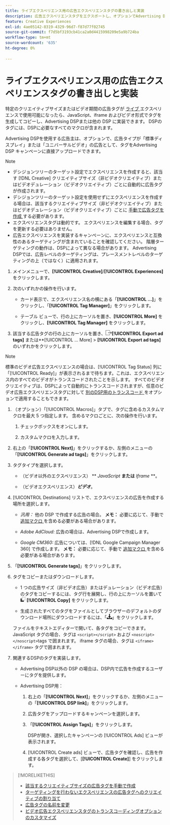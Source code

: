 ```yaml
---
title: ライブエクスペリエンス用の広告エクスペリエンスタグの書き出しと実装
description: 広告エクスペリエンスタグをエクスポートし、オプションでAdvertising DSP キャンペーンにアップロードする方法を説明します。
feature: Creative Experiences
exl-id: 4ae05142-8319-4329-96d7-f87d77f02745
source-git-commit: f7d5bf3193cb41ca2a0d4415998209e5a9b724ba
workflow-type: tm+mt
source-wordcount: '635'
ht-degree: 0%

---
```


# ライブエクスペリエンス用の広告エクスペリエンスタグの書き出しと実装

特定のクリエイティブサイズまたはビデオ期間の広告タグが [ ライブ ](experience-about.md#experience-statuses) エクスペリエンスで使用可能になったら、JavaScript、iframe およびビデオ形式でタグを生成してコピーし、Advertising DSPまたは他の DSP に実装できます。 DSPのタグには、DSPに必要なすべてのマクロが含まれます。

Advertising DSPを使用する広告主は、オプションで、広告タイプが「標準ディスプレイ」または「ユニバーサルビデオ」の広告として、タグをAdvertising DSP キャンペーンに直接アップロードできます。

>[!NOTE]
>
>* デシジョンツリーのターゲット設定でエクスペリエンスを作成すると、該当す [!DNL Creative] クリエイティブサイズ（非ビデオクリエイティブ）またはビデオデュレーション（ビデオクリエイティブ）ごとに自動的に広告タグが作成されます。
>* デシジョンツリーのターゲット設定を使用せずにエクスペリエンスを作成する場合は、該当するクリエイティブサイズ（非ビデオクリエイティブ）またはビデオデュレーション（ビデオクリエイティブ）ごとに [ 手動で広告タグを作成 ](experience-tag-create-manually.md) する必要があります。
>* エクスペリエンスタグは動的です。 エクスペリエンスを編集する場合、タグを更新する必要はありません。
>* 広告エクスペリエンスを実装するキャンペーンに、エクスペリエンスと互換性のあるターゲティングが含まれていることを確認してください。 階層ターゲティングの動作は、DSPによって異なる場合があります。 Advertising DSPでは、広告レベルのターゲティングは、プレースメントレベルのターゲティングの上（ではなく）に適用されます。

1. メインメニューで、**[!UICONTROL Creative]**/**[!UICONTROL Experiences]** をクリックします。

1. 次のいずれかの操作を行います。<!-- I see multiselect, but it's not actually working for me as of 2/3 so I don't know how exporting multiple tags works.-->

   * カード表示で、エクスペリエンス名の横にある「**[!UICONTROL ...]**」をクリックし、「**[!UICONTROL Tag Manager]**」をクリックします。

   * テーブル ビューで、行の上にカーソルを置き、**[!UICONTROL More]** をクリックし、**[!UICONTROL Tag Manager]** をクリックします。

1. 該当する広告タグの行の上にカーソルを置き、![ 広告タグの書き出し ](/help/creative/assets/export.png " 広告タグの書き出し ")**[!UICONTROL Export ad tags]** または**[!UICONTROL ... More] > **[!UICONTROL Export ad tags]** のいずれかをクリックします。

>[!NOTE]
>
>標準のビデオ広告エクスペリエンスの場合は、[!UICONTROL Tag Status] 列に「[!UICONTROL Ready]」が表示されるまで待ちます。これは、エクスペリエンス内のすべてのビデオがトランスコードされたことを示します。 すべてのビデオクリエイティブは、DSPによって自動的にトランスコードされますが、任意のビデオ広告エクスペリエンスタグに対して [ 別のDSP用のトランスコード ](experience-tag-video-transcoding.md) をオプションで適用することもできます。

<!-- Tag Manager has only a list view, but no card view, as of 2/2. -->

1. （オプション）「[!UICONTROL Macros]」タブで、タグに含めるカスタムマクロを最大 5 つ指定します。 含めるマクロごとに、次の操作を行います。

   1. チェックボックスをオンにします。<!-- Explain more -->

   1. カスタムマクロを入力します。<!-- Explain more -->

1. 右上の「**[!UICONTROL Next]**」をクリックするか、左側のメニューの「**[!UICONTROL Generate ad tags]**」をクリックします。

1. タグタイプを選択します。

   * （ビデオ以外のエクスペリエンス） ** *JavaScript* **または** *Iframe* **。

   * （ビデオエクスペリエンス）***ビデオ***。

1. [!UICONTROL Destinations] リストで、エクスペリエンスの広告を作成する場所を選択します。

   * *汎用：* 他の DSP で作成する広告の場合。 **メモ：** 必要に応じて、手動で [ 追加マクロ ](/help/creative/creative-macros.md) を含める必要がある場合があります。

   * *Adobe AdCloud:* 広告の場合は、Advertising DSPで作成します。

   * *Google CM360:* 広告については、[!DNL Google Campaign Manager 360] で作成します。 **メモ：** 必要に応じて、手動で [ 追加マクロ ](/help/creative/creative-macros.md) を含める必要がある場合があります。

1. 「**[!UICONTROL Generate tags]**」をクリックします。

1. タグをコピーまたはダウンロードします。

   * 1 つの広告サイズ（非ビデオ広告）またはデュレーション（ビデオ広告）のタグをコピーするには、タグ行を展開し、行の上にカーソルを置いて ![ コピー ](/help/creative/assets/copy.png " コピー ") **[!UICONTROL Copy]** をクリックします。<!-- why diff than "Copy to clipboard icon used to copy macros for creatives? -->

   * 生成されたすべてのタグをファイルとしてブラウザーのデフォルトのダウンロード場所にダウンロードするには、「![ タグをダウンロード ](/help/creative/assets/download.png " タグをダウンロード ")」をクリックします。

   ファイルをテキストエディターで開いて、各タグをコピーできます。 JavaScript タグの場合、タグは `<script></script>` および `<noscript></noscript>`tags で囲まれます。 iframe タグの場合、タグは `<iframe></iframe>` タグで囲まれます。

1. 関連するDSPのタグを実装します。

   * Advertising DSP以外の DSP の場合は、DSP内で広告を作成するユーザーにタグを提供します。

   * Advertising DSP用：

      1. 右上の「**[!UICONTROL Next]**」をクリックするか、左側のメニューの「**[!UICONTROL DSP link]**」をクリックします。

      1. 広告タグをアップロードするキャンペーンを選択します。

      1. 「**[!UICONTROL Assign Tags]**」をクリックします。

         DSPが開き、選択したキャンペーンの [!UICONTROL Ads] ビューが表示されます。

      1. [!UICONTROL Create ads] ビューで、広告タグを確認し、広告を作成する各タグを選択して、[**[!UICONTROL Create]**] をクリックします。

<!-- no way to get back to the Creative Tag Manager -- you have to click back through the main menu -->

<!-- Add this info, with descriptions:

## Ad tag formats

### JavaScript

### Iframe

-->

>[!MORELIKETHIS]
>
>* [ 該当するクリエイティブサイズの広告タグを手動で作成 ](experience-tag-create-manually.md)
>* [ ターゲティングを行わないエクスペリエンスの広告タグへのクリエイティブの割り当て ](experience-tag-assign-creatives.md)
>* [ 広告タグの名前を変更 ](experience-tag-rename.md)
>* [ ビデオ広告エクスペリエンスタグのトランスコーディングオプションのカスタマイズ ](experience-tag-video-transcoding.md)
